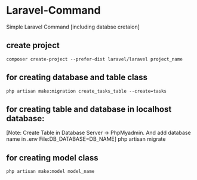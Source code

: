 # Laravel-Command
Simple Laravel Command [including databse cretaion]

create project
----------------
    composer create-project --prefer-dist laravel/laravel project_name

for creating database and table class
----------------------------------------
    php artisan make:migration create_tasks_table --create=tasks

for creating table and database in localhost database:
-------------------------------------------------------
[Note: Create Table in Database Server -> PhpMyadmin. And add database name in .env File:DB_DATABASE=DB_NAME]
    php artisan migrate

for creating model class
-------------------------
    php artisan make:model model_name
